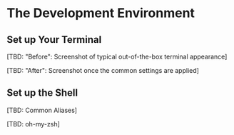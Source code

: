 # The Development Environment


## Set up Your Terminal

[TBD: "Before": Screenshot of typical out-of-the-box terminal appearance]

[TBD: "After": Screenshot once the common settings are applied]


## Set up the Shell

[TBD: Common Aliases]

[TBD: oh-my-zsh]